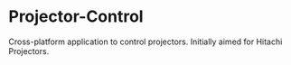 Projector-Control
=================

Cross-platform application to control projectors. Initially aimed for Hitachi Projectors.